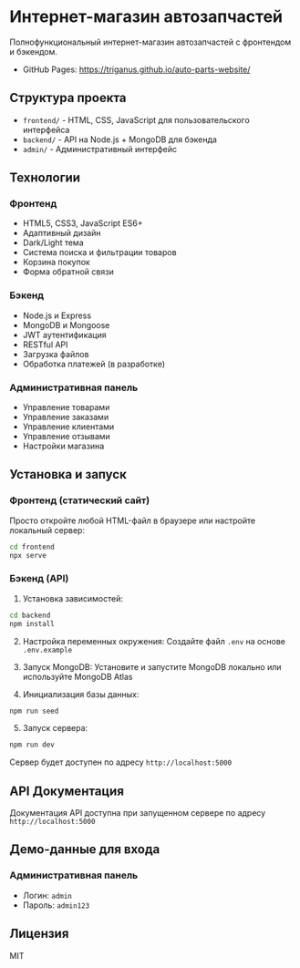 # Интернет-магазин автозапчастей

Полнофункциональный интернет-магазин автозапчастей с фронтендом и бэкендом.
- GitHub Pages: https://triganus.github.io/auto-parts-website/

## Структура проекта

- `frontend/` - HTML, CSS, JavaScript для пользовательского интерфейса
- `backend/` - API на Node.js + MongoDB для бэкенда
- `admin/` - Административный интерфейс

## Технологии

### Фронтенд
- HTML5, CSS3, JavaScript ES6+
- Адаптивный дизайн
- Dark/Light тема
- Система поиска и фильтрации товаров
- Корзина покупок
- Форма обратной связи

### Бэкенд
- Node.js и Express
- MongoDB и Mongoose
- JWT аутентификация
- RESTful API
- Загрузка файлов
- Обработка платежей (в разработке)

### Административная панель
- Управление товарами
- Управление заказами
- Управление клиентами
- Управление отзывами
- Настройки магазина

## Установка и запуск

### Фронтенд (статический сайт)

Просто откройте любой HTML-файл в браузере или настройте локальный сервер:

```bash
cd frontend
npx serve
```

### Бэкенд (API)

1. Установка зависимостей:
```bash
cd backend
npm install
```

2. Настройка переменных окружения:
Создайте файл `.env` на основе `.env.example`

3. Запуск MongoDB:
Установите и запустите MongoDB локально или используйте MongoDB Atlas

4. Инициализация базы данных:
```bash
npm run seed
```

5. Запуск сервера:
```bash
npm run dev
```

Сервер будет доступен по адресу `http://localhost:5000`

## API Документация

Документация API доступна при запущенном сервере по адресу `http://localhost:5000`

## Демо-данные для входа

### Административная панель
- Логин: `admin`
- Пароль: `admin123`

## Лицензия

MIT
